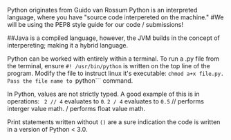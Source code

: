 Python originates from Guido van Rossum
Python is an interpreted language, where you have "source code interpereted on the machine."
#We will be using the PEP8 style guide for our code / submissions!

##Java is a compiled language, however, the JVM builds in the concept of interpereting; making it a hybrid language.

Python can be worked with entirely within a terminal.
  To run a .py file from the terminal, ensure  ```#! /usr/bin/python``` is written on the top line of the program. Modify the file to instruct linux it's executable: ```chmod a+x file.py.  Pass the file name to ```python``` command.

In Python, values are not strictly typed. A good example of this is in operations:
``` 2 // 4``` evaluates to ```0```. ```2 / 4``` evaluates to ```0.5```
    // performs interger value math.     / performs float value math. 

Print statements written without ```()``` are a sure indication the code is written in a version of Python < 3.0.
